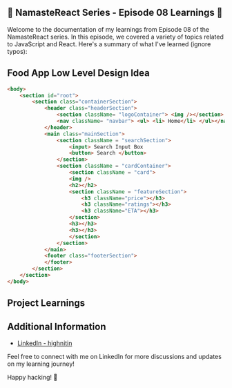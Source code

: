 ## 🚀 NamasteReact Series - Episode 08 Learnings 🚀


Welcome to the documentation of my learnings from Episode 08 of the NamasteReact series. In this episode, we covered a variety of topics related to JavaScript and React. Here's a summary of what I've learned (ignore typos):


## Food App Low Level Design Idea 

```html
<body>
    <section id="root">
        <section class="containerSection">
            <header class="headerSection">
                <section className= "logoContainer"> <img /></section>
                <nav className= "navbar"> <ul> <li> Home</li> </ul></nav>
            </header>
            <main class="mainSection">
                <section className = "searchSection">
                    <input> Search Input Box
                    <button> Search </button>
                </section>
                <section className = "cardContainer">
                    <section className = "card">
                    <img />
                    <h2></h2>
                    <section className = "featureSection">
                        <h3 className="price"></h3>
                        <h3 className="ratings"></h3>
                        <h3 className="ETA"></h3>
                    </section>
                    <h3></h3>
                    <h3></h3>
                    </section>
                </section>
            </main>
            <footer class="footerSection">
            </footer>
        </section>
    </section>
</body>    
```


## Project Learnings



## Additional Information

- [LinkedIn - highnitin](https://linkedin.com/in/highnitin)

Feel free to connect with me on LinkedIn for more discussions and updates on my learning journey!

Happy hacking! 🚀
